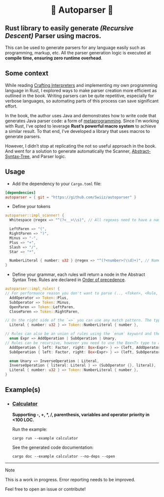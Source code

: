 <h1 align=center>🤖 Autoparser 💬</h1>

## Rust library to easily generate *(Recursive Descent)* Parser using macros.

This can be used to generate parsers for any language easily such as programming, markup, etc.
All the parser generation logic is executed at **compile time, ensuring zero runtime overhead**.

## Some context

While reading [Crafting Interpreters](craftinginterpreters.com) and implementing my own programming language in Rust, I explored ways to make parser creation more efficient as outlined in the book. Writing parsers can be quite repetitive, especially for verbose languages, so automating parts of this process can save significant effort.

In the book, the author uses Java and demonstrates how to write code that generates Java parser code: a form of [metaprogramming](https://en.wikipedia.org/wiki/Metaprogramming#:~:text=Metaprogramming%20is%20a%20computer%20programming,even%20modify%20itself%2C%20while%20running.). Since I’m working with Rust, I’ve opted to leverage **Rust’s powerful macro system** to achieve a similar result. To that end, I’ve developed a library that uses macros to generate parsers.

However, I didn’t stop at replicating the not so useful approach in the book. And went for a solution to generate automatically the Scanner, [Abstract-Syntax-Tree](https://en.wikipedia.org/wiki/Abstract_syntax_tree), and Parser logic.

## Usage

- Add the dependency to your `Cargo.toml` file:
```toml
[dependencies]
autoparser = { git = "https://github.com/Swiiz/autoparser" }
```

- Define your tokens
```rust
autoparser::impl_scanner! {
  Whitespace @regex => "^(?<__>\\s)", // All regexes need to have a named capture group.

  LeftParen => "(",
  RightParen => ")",
  Minus => "-",
  Plus => "+",
  Slash => "/",
  Star => "*",

  NumberLiteral { number: u32 } @regex => "^(?<number>(\\d)+)", // Named capture group can be used as data in Token.
}
```

- Define your grammar, each rules will return a node in the Abstract Syntax Tree. Rules are declared in [Order of precedence](https://en.wikipedia.org/wiki/Order_of_operations).
```rust
autoparser::impl_rules! {
// For performance reason you don't want to parse (.., <Token>, <Rule, ..) as the Rule. The parser an stop at the first mismatch if you only use Rules : (.., <TokenRule>, <Rule>, ..)
  AddOperator => Token::Plus, 
  SubOperator => Token::Minus,
  OpenParen => Token::LeftParen,
  CloseParen => Token::RightParen,

// On the right side of the `=>` you can use any match pattern. The type of your pattern will be the parsed. Then your match pattern will be tested. You can use @, if and more... for data manipulation, any name defined in the match will be used to construct the token.
  Literal { number: u32 } => Token::NumberLiteral { number },

// Rules can also be an union of rules using the `enum` keyword and the `|` operator.
  enum Expr => AddOperation | SubOperation | Unary,
// Rules can be recursive, however you need to use the Box<T> type to avoid infinite ast node size.
  AddOperation { left: Factor, right: Box<Expr> } => (left, AddOperator {}, right),
  SubOperation { left: Factor, right: Box<Expr> } => (left, SubOperator {}, right),

  enum Unary => InverseOperation | Literal,
  InverseOperation { literal: Literal } => (SubOperator {}, literal),
  Literal { number: u32 } => Token::NumberLiteral { number },
}
```	

## Example(s)

- ### [Calculator](https://github.com/Swiiz/autoparser/tree/main/examples/calculator)
  **Supporting -, +, \*, /, parenthesis, variables and operator priority in <100 LOC.**

  Run the example:
  ```
  cargo run --example calculator
  ```
  See the generated code documentation:
  ```
  cargo doc --example calculator --no-deps --open 
  ```

****************************

> [!NOTE]
> This is a work in progress. Error reporting needs to be improved.
> 
> Feel free to open an issue or contribute!
